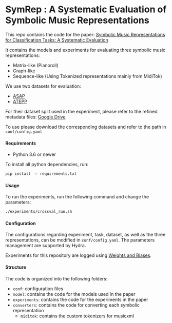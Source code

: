 # SymRep :  A Systematic Evaluation of Symbolic Music Representations

This repo contains the code for the paper:
[Symbolic Music Representations for Classification Tasks: A Systematic Evaluation]()

It contains the models and experiments for evaluating three symbolic music representations:
- Matrix-like (Pianoroll)
- Graph-like 
- Sequence-like (Using Tokenized representations mainly from MidiTok)

We use two datasets for evaluation:
- [ASAP](https://github.com/CPJKU/asap-dataset)
- [ATEPP](https://github.com/BetsyTang/ATEPP)

For their dataset split used in the experiment, please refer to the refined metadata files: [Google Drive](https://drive.google.com/drive/folders/1vyByrctZX9hJ90pz0vtrqLmZ2XPykCIH?usp=drive_link)

To use please download the corresponding datasets and refer to the path in ```conf/config.yaml```

#### Requirements
- Python 3.6 or newer

To install all python dependencies, run:
```bash
pip install -r requirements.txt
```

#### Usage

To run the experiments, run the following command and change the parameters:
```bash
./experiments/crossval_run.sh
```

#### Configuration 

The configurations regarding experiment, task, dataset, as well as the three representations, can be modified in  ```conf/config.yaml```. The parameters management are supported by Hydra.

Experiments for this repository are logged using [Weights and Biases](https://wandb.ai/huanz/symrep).

#### Structure

The code is organized into the following folders:
- `conf`: configuration files
- `model`: contains the code for the models used in the paper
- `experiments`: contains the code for the experiments in the paper
- `converters`: contains the code for converting each symbolic representation
    - `miditok`:  contains the custom tokenizers for musicxml  
